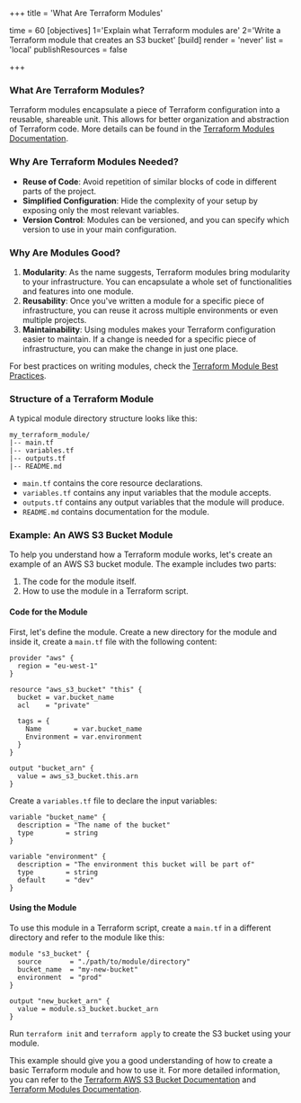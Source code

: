 +++
title = 'What Are Terraform Modules'

time = 60
[objectives]
    1='Explain what Terraform modules are'
    2='Write a Terraform module that creates an S3 bucket'
[build]
  render = 'never'
  list = 'local'
  publishResources = false

+++

### What Are Terraform Modules?

Terraform modules encapsulate a piece of Terraform configuration into a reusable, shareable unit. This allows for better organization and abstraction of Terraform code. More details can be found in the [Terraform Modules Documentation](https://developer.hashicorp.com/terraform/language/modules).

### Why Are Terraform Modules Needed?

- **Reuse of Code**: Avoid repetition of similar blocks of code in different parts of the project.
- **Simplified Configuration**: Hide the complexity of your setup by exposing only the most relevant variables.
- **Version Control**: Modules can be versioned, and you can specify which version to use in your main configuration.

### Why Are Modules Good?

1. **Modularity**: As the name suggests, Terraform modules bring modularity to your infrastructure. You can encapsulate a whole set of functionalities and features into one module.
2. **Reusability**: Once you've written a module for a specific piece of infrastructure, you can reuse it across multiple environments or even multiple projects.
3. **Maintainability**: Using modules makes your Terraform configuration easier to maintain. If a change is needed for a specific piece of infrastructure, you can make the change in just one place.

For best practices on writing modules, check the [Terraform Module Best Practices](https://developer.hashicorp.com/terraform/language/modules/develop).

### Structure of a Terraform Module

A typical module directory structure looks like this:

```plaintext
my_terraform_module/
|-- main.tf
|-- variables.tf
|-- outputs.tf
|-- README.md
```

- `main.tf` contains the core resource declarations.
- `variables.tf` contains any input variables that the module accepts.
- `outputs.tf` contains any output variables that the module will produce.
- `README.md` contains documentation for the module.

### Example: An AWS S3 Bucket Module

To help you understand how a Terraform module works, let's create an example of an AWS S3 bucket module. The example includes two parts:

1. The code for the module itself.
2. How to use the module in a Terraform script.

#### Code for the Module

First, let's define the module. Create a new directory for the module and inside it, create a `main.tf` file with the following content:

```hcl
provider "aws" {
  region = "eu-west-1"
}

resource "aws_s3_bucket" "this" {
  bucket = var.bucket_name
  acl    = "private"

  tags = {
    Name        = var.bucket_name
    Environment = var.environment
  }
}

output "bucket_arn" {
  value = aws_s3_bucket.this.arn
}
```

Create a `variables.tf` file to declare the input variables:

```hcl
variable "bucket_name" {
  description = "The name of the bucket"
  type        = string
}

variable "environment" {
  description = "The environment this bucket will be part of"
  type        = string
  default     = "dev"
}
```

#### Using the Module

To use this module in a Terraform script, create a `main.tf` in a different directory and refer to the module like this:

```hcl
module "s3_bucket" {
  source       = "./path/to/module/directory"
  bucket_name  = "my-new-bucket"
  environment  = "prod"
}

output "new_bucket_arn" {
  value = module.s3_bucket.bucket_arn
}
```

Run `terraform init` and `terraform apply` to create the S3 bucket using your module.

This example should give you a good understanding of how to create a basic Terraform module and how to use it. For more detailed information, you can refer to the [Terraform AWS S3 Bucket Documentation](https://registry.terraform.io/providers/hashicorp/aws/latest/docs/resources/s3_bucket) and [Terraform Modules Documentation](https://developer.hashicorp.com/terraform/language/modules).
